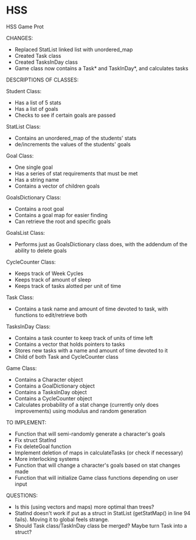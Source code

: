 # HSS
HSS Game Prot

CHANGES:
- Replaced StatList linked list with unordered_map
- Created Task class
- Created TasksInDay class
- Game class now contains a Task* and TaskInDay*, and calculates tasks


DESCRIPTIONS OF CLASSES:

Student Class:
- Has a list of 5 stats
- Has a list of goals
- Checks to see if certain goals are passed

StatList Class:
- Contains an unordered_map of the students' stats
- de/increments the values of the students' goals

Goal Class:
- One single goal
- Has a series of stat requirements that must be met
- Has a string name
- Contains a vector of children goals

GoalsDictionary Class:
- Contains a root goal
- Contains a goal map for easier finding
- Can retrieve the root and specific goals

GoalsList Class:
- Performs just as GoalsDictionary class does, with the addendum of the ability to delete goals

CycleCounter Class:
- Keeps track of Week Cycles
- Keeps track of amount of sleep
- Keeps track of tasks alotted per unit of time

Task Class:
- Contains a task name and amount of time devoted to task, with functions to edit/retrieve both

TasksInDay Class:
- Contains a task counter to keep track of units of time left
- Contains a vector that holds pointers to tasks
- Stores new tasks with a name and amount of time devoted to it
- Child of both Task and CycleCounter class

Game Class:
- Contains a Character object
- Contains a GoalDictionary object
- Contains a TasksInDay object
- Contains a CycleCounter object
- Calculates probability of a stat change (currently only does improvements) using modulus and random generation

TO IMPLEMENT:
- Function that will semi-randomly generate a character's goals
- Fix struct StatInd
- Fix deleteGoal function
- Implement deletion of maps in calculateTasks (or check if necessary)
- More interlocking systems
- Function that will change a character's goals based on stat changes made
- Function that will initialize Game class functions depending on user input

QUESTIONS:
- Is this (using vectors and maps) more optimal than trees?
- StatInd doesn't work if put as a struct in StatList (getStatMap() in line 94 fails). Moving it to global feels strange.
- Should Task class/TaskInDay class be merged? Maybe turn Task into a struct?
